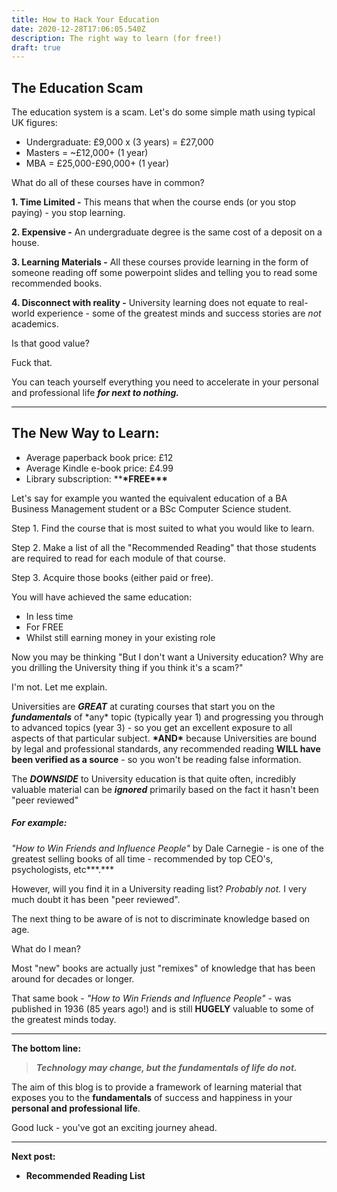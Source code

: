 ```yaml
---
title: How to Hack Your Education
date: 2020-12-28T17:06:05.540Z
description: The right way to learn (for free!)
draft: true
---
```

## The Education Scam

The education system is a scam. Let's do some simple math using typical UK figures:

* Undergraduate: £9,000 x (3 years) = £27,000
* Masters = ~£12,000+ (1 year)
* MBA = £25,000-£90,000+ (1 year)

What do all of these courses have in common? 

**1. Time Limited -** This means that when the course ends (or you stop paying) - you stop learning.

**2. Expensive -** An undergraduate degree is the same cost of a deposit on a house.

**3. Learning Materials -** All these courses provide learning in the form of someone reading off some powerpoint slides and telling you to read some recommended books. 

**4. Disconnect with reality -** University learning does not equate to real-world experience - some of the greatest minds and success stories are *not* academics. 

Is that good value? 

Fuck that.

You can teach yourself everything you need to accelerate in your personal and professional life ***for next to nothing.*** 



- - -



## **The New Way to Learn:**

* Average paperback book price: £12
* Average Kindle e-book price: £4.99
* Library subscription: \*\***\*FREE\*\*\***

Let's say for example you wanted the equivalent education of a BA Business Management student or a BSc Computer Science student.

Step 1. Find the course that is most suited to what you would like to learn.

Step 2. Make a list of all the "Recommended Reading" that those students are required to read for each module of that course. 

Step 3. Acquire those books (either paid or free). 

You will have achieved the same education: 

* In less time
* For FREE
* Whilst still earning money in your existing role

Now you may be thinking "But I don't want a University education? Why are you drilling the University thing if you think it's a scam?"

I'm not. Let me explain. 

Universities are ***GREAT*** at curating courses that start you on the ***fundamentals*** of \*any\* topic (typically year 1) and progressing you through to advanced topics (year 3) - so you get an excellent exposure to all aspects of that particular subject. **\*AND\*** because Universities are bound by legal and professional standards, any recommended reading **WILL have been verified as a source** - so you won't be reading false information. 

The ***DOWNSIDE*** to University education is that quite often, incredibly valuable material can be ***ignored*** primarily based on the fact it hasn't been "peer reviewed"



##### ***For example:***

*"How to Win Friends and Influence People"* by Dale Carnegie - is one of the greatest selling books of all time - recommended by top CEO's, psychologists, etc***.*** 

However, will you find it in a University reading list? *Probably not.* I very much doubt it has been "peer reviewed".

The next thing to be aware of is not to discriminate knowledge based on age. 

What do I mean?

Most "new" books are actually just "remixes" of knowledge that has been around for decades or longer. 

That same book - *"How to Win Friends and Influence People"* - was published in 1936 (85 years ago!) and is still **HUGELY** valuable to some of the greatest minds today.

- - -

**The bottom line:**

> ***Technology may change, but the fundamentals of life do not.*** 

The aim of this blog is to provide a framework of learning material that exposes you to the **fundamentals** of success and happiness in your **personal and professional life**. 

Good luck - you've got an exciting journey ahead. 

- - -

**Next post:** 

* **Recommended Reading List**